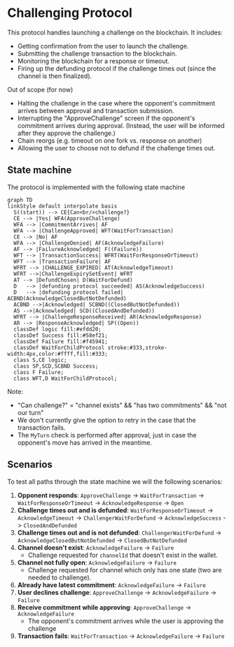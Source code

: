 # Challenging Protocol

This protocol handles launching a challenge on the blockchain. It includes:

- Getting confirmation from the user to launch the challenge.
- Submitting the challenge transaction to the blockchain.
- Monitoring the blockchain for a response or timeout.
- Firing up the defunding protocol if the challenge times out (since the channel is then finalized).

Out of scope (for now)

- Halting the challenge in the case where the opponent's commitment arrives between approval and transaction submission.
- Interrupting the "ApproveChallenge" screen if the opponent's commitment arrives during approval. (Instead, the user will be informed after they approve the challenge.)
- Chain reorgs (e.g. timeout on one fork vs. response on another)
- Allowing the user to choose not to defund if the challenge times out.

## State machine

The protocol is implemented with the following state machine

```mermaid
graph TD
linkStyle default interpolate basis
  S((start)) --> CE{Can<br/>challenge?}
  CE --> |Yes| WFA(ApproveChallenge)
  WFA --> |CommitmentArrives| AF
  WFA --> |ChallengeApproved| WFT(WaitForTransaction)
  CE --> |No| AF
  WFA --> |ChallengeDenied| AF(AcknowledgeFailure)
  AF --> |FailureAcknowledged| F((Failure))
  WFT --> |TransactionSuccess| WFRT(WaitForResponseOrTimeout)
  WFT --> |TransactionFailure| AF
  WFRT --> |CHALLENGE_EXPIRED| AT(AcknowledgeTimeout)
  WFRT -->|ChallengeExpirySetEvent| WFRT
  AT --> |DefundChosen| D(WaitForDefund)
  D   --> |defunding protocol succeeded| AS(AcknowledgeSuccess)
  D   --> |defunding protocol failed| ACBND(AcknowledgeClosedButNotDefunded)
  ACBND -->|Acknowledged| SCBND((ClosedButNotDefunded))
  AS -->|Acknowledged| SCD((ClosedAndDefunded))
  WFRT --> |ChallengeResponseReceived| AR(AcknowledgeResponse)
  AR --> |ResponseAcknowledged| SP((Open))
  classDef logic fill:#efdd20;
  classDef Success fill:#58ef21;
  classDef Failure fill:#f45941;
  classDef WaitForChildProtocol stroke:#333,stroke-width:4px,color:#ffff,fill:#333;
  class S,CE logic;
  class SP,SCD,SCBND Success;
  class F Failure;
  class WFT,D WaitForChildProtocol;
```

Note:

- "Can challenge?" = "channel exists" && "has two commitments" && "not our turn"
- We don't currently give the option to retry in the case that the transaction fails.
- The `MyTurn` check is performed after approval, just in case the opponent's move has arrived in the meantime.

## Scenarios

To test all paths through the state machine we will the following scenarios:

1. **Opponent responds**: `ApproveChallenge` -> `WaitForTransaction` -> `WaitForResponseOrTimeout`
   -> `AcknowledgeResponse` -> `Open`
2. **Challenge times out and is defunded**: `WaitForResponseOrTimeout` -> `AcknowledgeTimeout` -> `ChallengerWaitForDefund` -> `AcknowledgeSuccess` -> `ClosedAndDefunded`
3. **Challenge times out and is not defunded**: `ChallengerWaitForDefund` -> `AcknowledgeClosedButNotDefunded` -> `ClosedButNotDefunded`
4. **Channel doesn't exist**: `AcknowledgeFailure` -> `Failure`
   - Challenge requested for `channelId` that doesn't exist in the wallet.
5. **Channel not fully open**: `AcknowledgeFailure` -> `Failure`
   - Challenge requested for channel which only has one state (two are needed to challenge).
6. **Already have latest commitment**: `AcknowledgeFailure` -> `Failure`
7. **User declines challenge**: `ApproveChallenge` -> `AcknowledgeFailure` -> `Failure`
8. **Receive commitment while approving**: `ApproveChallenge` -> `AcknowledgeFailure`
   - The opponent's commitment arrives while the user is approving the challenge
9. **Transaction fails**: `WaitForTransaction` -> `AcknowledgeFailure` -> `Failure`
